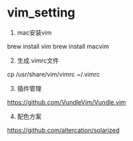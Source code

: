 # vim_setting

1. mac安装vim

brew install vim
brew install macvim


2. 生成.vimrc文件

cp  /usr/share/vim/vimrc  ~/.vimrc

3. 插件管理

https://github.com/VundleVim/Vundle.vim

4. 配色方案

https://github.com/altercation/solarized

